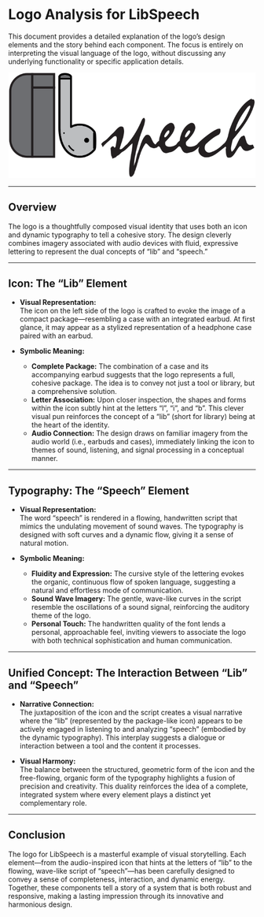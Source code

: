 # Logo Analysis for LibSpeech

This document provides a detailed explanation of the logo’s design elements and the story behind each component. The focus is entirely on interpreting the visual language of the logo, without discussing any underlying functionality or specific application details.

<img src="./libspeech-logo-pods.svg" alt="Logo">

---

## Overview

The logo is a thoughtfully composed visual identity that uses both an icon and dynamic typography to tell a cohesive story. The design cleverly combines imagery associated with audio devices with fluid, expressive lettering to represent the dual concepts of “lib” and “speech.”

---

## Icon: The “Lib” Element

- **Visual Representation:**  
  The icon on the left side of the logo is crafted to evoke the image of a compact package—resembling a case with an integrated earbud. At first glance, it may appear as a stylized representation of a headphone case paired with an earbud.

- **Symbolic Meaning:**  
  - **Complete Package:** The combination of a case and its accompanying earbud suggests that the logo represents a full, cohesive package. The idea is to convey not just a tool or library, but a comprehensive solution.
  - **Letter Association:** Upon closer inspection, the shapes and forms within the icon subtly hint at the letters “l”, “i”, and “b”. This clever visual pun reinforces the concept of a “lib” (short for library) being at the heart of the identity.
  - **Audio Connection:** The design draws on familiar imagery from the audio world (i.e., earbuds and cases), immediately linking the icon to themes of sound, listening, and signal processing in a conceptual manner.

---

## Typography: The “Speech” Element

- **Visual Representation:**  
  The word “speech” is rendered in a flowing, handwritten script that mimics the undulating movement of sound waves. The typography is designed with soft curves and a dynamic flow, giving it a sense of natural motion.

- **Symbolic Meaning:**  
  - **Fluidity and Expression:** The cursive style of the lettering evokes the organic, continuous flow of spoken language, suggesting a natural and effortless mode of communication.
  - **Sound Wave Imagery:** The gentle, wave-like curves in the script resemble the oscillations of a sound signal, reinforcing the auditory theme of the logo.
  - **Personal Touch:** The handwritten quality of the font lends a personal, approachable feel, inviting viewers to associate the logo with both technical sophistication and human communication.

---

## Unified Concept: The Interaction Between “Lib” and “Speech”

- **Narrative Connection:**  
  The juxtaposition of the icon and the script creates a visual narrative where the “lib” (represented by the package-like icon) appears to be actively engaged in listening to and analyzing “speech” (embodied by the dynamic typography). This interplay suggests a dialogue or interaction between a tool and the content it processes.

- **Visual Harmony:**  
  The balance between the structured, geometric form of the icon and the free-flowing, organic form of the typography highlights a fusion of precision and creativity. This duality reinforces the idea of a complete, integrated system where every element plays a distinct yet complementary role.

---

## Conclusion

The logo for LibSpeech is a masterful example of visual storytelling. Each element—from the audio-inspired icon that hints at the letters of “lib” to the flowing, wave-like script of “speech”—has been carefully designed to convey a sense of completeness, interaction, and dynamic energy. Together, these components tell a story of a system that is both robust and responsive, making a lasting impression through its innovative and harmonious design.



